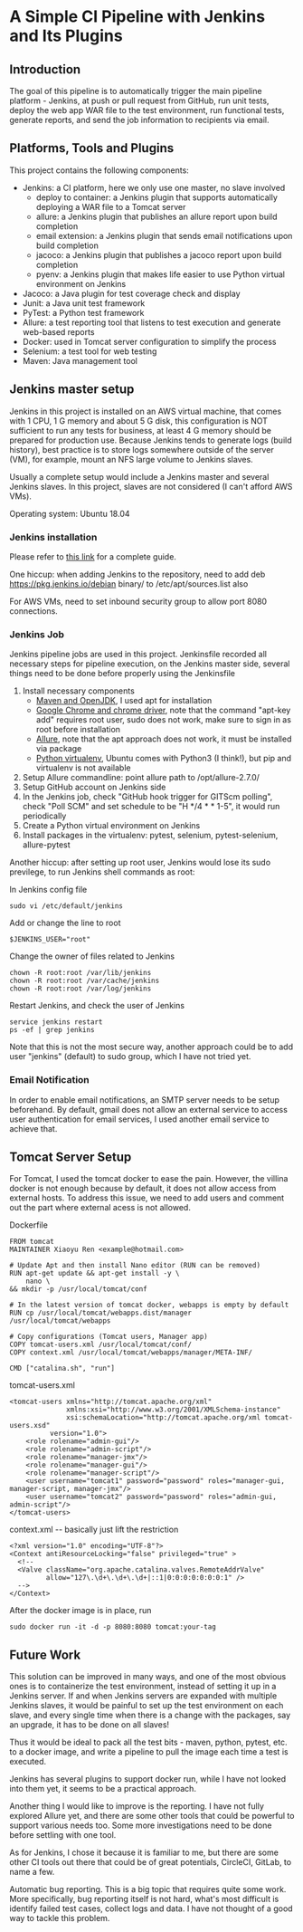 # A Simple CI Pipeline with Jenkins and Its Plugins


## Introduction

The goal of this pipeline is to automatically trigger the main pipeline platform - Jenkins, at push or pull request from GitHub, run unit tests, deploy the web app WAR file to the test environment, run functional tests, generate reports, and send the job information to recipients via email.


## Platforms, Tools and Plugins

This project contains the following components:

* Jenkins: a CI platform, here we only use one master, no slave involved
    - deploy to container: a Jenkins plugin that supports automatically deploying a WAR file to a Tomcat server
    - allure: a Jenkins plugin that publishes an allure report upon build completion 
    - email extension: a Jenkins plugin that sends email notifications upon build completion
    - jacoco: a Jenkins plugin that publishes a jacoco report upon build completion 
    - pyenv: a Jenkins plugin that makes life easier to use Python virtual environment on Jenkins  
* Jacoco: a Java plugin for test coverage check and display
* Junit: a Java unit test framework
* PyTest: a Python test framework
* Allure: a test reporting tool that listens to test execution and generate web-based reports 
* Docker: used in Tomcat server configuration to simplify the process
* Selenium: a test tool for web testing
* Maven: Java management tool


## Jenkins master setup 

Jenkins in this project is installed on an AWS virtual machine, that comes with 1 CPU, 1 G memory and about 5 G disk, this configuration is NOT sufficient to run any tests for business, at least 4 G memory should be prepared for production use. Because Jenkins tends to generate logs (build history), best practice is to store logs somewhere outside of the server (VM), for example, mount an NFS large volume to Jenkins slaves.

Usually a complete setup would include a Jenkins master and several Jenkins slaves. In this project, slaves are not considered (I can't afford AWS VMs). 

Operating system: Ubuntu 18.04

### Jenkins installation

Please refer to [this link](https://www.digitalocean.com/community/tutorials/how-to-install-jenkins-on-ubuntu-18-04) for a complete guide.

One hiccup: when adding Jenkins to the repository, need to add deb https://pkg.jenkins.io/debian binary/ to /etc/apt/sources.list also 

For AWS VMs, need to set inbound security group to allow port 8080 connections.

### Jenkins Job 

Jenkins pipeline jobs are used in this project. Jenkinsfile recorded all necessary steps for pipeline execution, on the Jenkins master side, several things need to be done before properly using the Jenkinsfile

1. Install necessary components
    - [Maven and OpenJDK](https://www.hostinger.com/tutorials/how-to-install-maven-on-ubuntu-18-04/), I used apt for installation
    - [Google Chrome and chrome driver](https://tecadmin.net/setup-selenium-chromedriver-on-ubuntu/), note that the command "apt-key add" requires root user, sudo does not work, make sure to sign in as root before installation
    - [Allure](https://askubuntu.com/questions/1168821/allure-report-installed-but-not-findable), note that the apt approach does not work, it must be installed via package 
    - [Python virtualenv](https://linoxide.com/linux-how-to/setup-python-virtual-environment-ubuntu/), Ubuntu comes with Python3 (I think!), but pip and virtualenv is not available 
2. Setup Allure commandline: point allure path to /opt/allure-2.7.0/ 
3. Setup GitHub account on Jenkins side 
4. In the Jenkins job, check "GitHub hook trigger for GITScm polling", check "Poll SCM" and set schedule to be "H */4 * * 1-5", it would run periodically
5. Create a Python virtual environment on Jenkins 
6. Install packages in the virtualenv: pytest, selenium, pytest-selenium, allure-pytest

Another hiccup: after setting up root user, Jenkins would lose its sudo previlege, to run Jenkins shell commands as root:

In Jenkins config file
```
sudo vi /etc/default/jenkins
```

Add or change the line to root
```
$JENKINS_USER="root"
```

Change the owner of files related to Jenkins
```
chown -R root:root /var/lib/jenkins
chown -R root:root /var/cache/jenkins
chown -R root:root /var/log/jenkins
```

Restart Jenkins, and check the user of Jenkins
```
service jenkins restart
ps -ef | grep jenkins
```

Note that this is not the most secure way, another approach could be to add user "jenkins" (default) to sudo group, which I have not tried yet.

### Email Notification 

In order to enable email notifications, an SMTP server needs to be setup beforehand. By default, gmail does not allow an external service to access user authentication for email services, I used another email service to achieve that. 

## Tomcat Server Setup 

For Tomcat, I used the tomcat docker to ease the pain. However, the villina docker is not enough because by default, it does not allow access from external hosts. To address this issue, we need to add users and comment out the part where external acess is not allowed.

Dockerfile
```
FROM tomcat
MAINTAINER Xiaoyu Ren <example@hotmail.com>

# Update Apt and then install Nano editor (RUN can be removed)
RUN apt-get update && apt-get install -y \
    nano \
&& mkdir -p /usr/local/tomcat/conf

# In the latest version of tomcat docker, webapps is empty by default
RUN cp /usr/local/tomcat/webapps.dist/manager /usr/local/tomcat/webapps

# Copy configurations (Tomcat users, Manager app)
COPY tomcat-users.xml /usr/local/tomcat/conf/
COPY context.xml /usr/local/tomcat/webapps/manager/META-INF/

CMD ["catalina.sh", "run"]
```

tomcat-users.xml
```
<tomcat-users xmlns="http://tomcat.apache.org/xml"
              xmlns:xsi="http://www.w3.org/2001/XMLSchema-instance"
              xsi:schemaLocation="http://tomcat.apache.org/xml tomcat-users.xsd"
	      version="1.0">
    <role rolename="admin-gui"/>
    <role rolename="admin-script"/>
    <role rolename="manager-jmx"/>
    <role rolename="manager-gui"/>
    <role rolename="manager-script"/>
    <user username="tomcat1" password="password" roles="manager-gui, manager-script, manager-jmx"/>
    <user username="tomcat2" password="password" roles="admin-gui, admin-script"/>
</tomcat-users>
```

context.xml -- basically just lift the restriction 
```
<?xml version="1.0" encoding="UTF-8"?>
<Context antiResourceLocking="false" privileged="true" >
  <!--
  <Valve className="org.apache.catalina.valves.RemoteAddrValve"
         allow="127\.\d+\.\d+\.\d+|::1|0:0:0:0:0:0:0:1" />
  -->
</Context>
```

After the docker image is in place, run
```
sudo docker run -it -d -p 8080:8080 tomcat:your-tag
```

## Future Work

This solution can be improved in many ways, and one of the most obvious ones is to containerize the test environment, instead of setting it up in a Jenkins server. If and when Jenkins servers are expanded with multiple Jenkins slaves, it would be painful to set up the test environment on each slave, and every single time when there is a change with the packages, say an upgrade, it has to be done on all slaves! 

Thus it would be ideal to pack all the test bits - maven, python, pytest, etc. to a docker image, and write a pipeline to pull the image each time a test is executed. 

Jenkins has several plugins to support docker run, while I have not looked into them yet, it seems to be a practical approach.

Another thing I would like to improve is the reporting. I have not fully explored Allure yet, and there are some other tools that could be powerful to support various needs too. Some more investigations need to be done before settling with one tool.

As for Jenkins, I chose it because it is familiar to me, but there are some other CI tools out there that could be of great potentials, CircleCI, GitLab, to name a few. 

Automatic bug reporting. This is a big topic that requires quite some work. More specifically, bug reporting itself is not hard, what's most difficult is identify failed test cases, collect logs and data. I have not thought of a good way to tackle this problem. 
